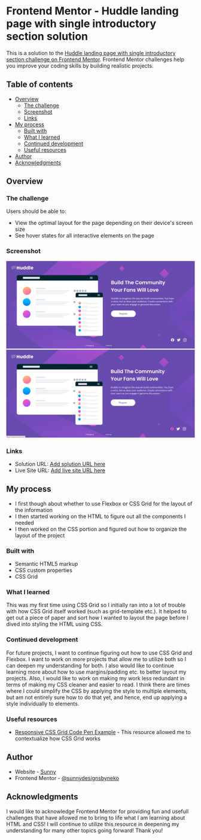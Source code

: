 # Frontend Mentor - Huddle landing page with single introductory section solution

This is a solution to the [Huddle landing page with single introductory section challenge on Frontend Mentor](https://www.frontendmentor.io/challenges/huddle-landing-page-with-a-single-introductory-section-B_2Wvxgi0). Frontend Mentor challenges help you improve your coding skills by building realistic projects. 

## Table of contents

- [Overview](#overview)
  - [The challenge](#the-challenge)
  - [Screenshot](#screenshot)
  - [Links](#links)
- [My process](#my-process)
  - [Built with](#built-with)
  - [What I learned](#what-i-learned)
  - [Continued development](#continued-development)
  - [Useful resources](#useful-resources)
- [Author](#author)
- [Acknowledgments](#acknowledgments)

## Overview

### The challenge

Users should be able to:

- View the optimal layout for the page depending on their device's screen size
- See hover states for all interactive elements on the page

### Screenshot

![](screenshot/desktop-view.png)
![](screenshot/desktop-active-state.png)


### Links

- Solution URL: [Add solution URL here](https://your-solution-url.com)
- Live Site URL: [Add live site URL here](https://your-live-site-url.com)

## My process
 - I first though about whether to use Flexbox or CSS Grid for the layout of the information
 - I then started working on the HTML to figure out all the components I needed
 - I then worked on the CSS portion and figured out how to organize the layout of the project

### Built with

- Semantic HTML5 markup
- CSS custom properties
- CSS Grid

### What I learned

This was my first time using CSS Grid so I initially ran into a lot of trouble with how CSS Grid itself worked (such as grid-template etc.). It helped to get out a piece of paper and sort how I wanted to layout the page before I dived into styling the HTML using CSS. 

### Continued development

For future projects, I want to continue figuring out how to use CSS Grid and Flexbox. I want to work on more projects that allow me to utilize both so I can deepen my understanding for both. I also would like to continue learning more about how to use margins/padding etc. to better layout my projects. Also, I would like to work on making my work less redundant in terms of making my CSS cleaner and easier to read. I think there are times where I could simplify the CSS by applying the style to multiple elements, but am not entirely sure how to do that yet, and hence, end up applying a style individually to elements. 

### Useful resources

- [Responsive CSS Grid Code Pen Example](https://codepen.io/angeladelise/pen/YzXLdyq) - This resource allowed me to contextualize how CSS Grid works

## Author

- Website - [Sunny](https://github.com/sunnydesignsbyneko)
- Frontend Mentor - [@sunnydesignsbyneko](https://www.frontendmentor.io/profile/sunnydesignsbyneko)

## Acknowledgments

I would like to acknowledge Frontend Mentor for providing fun and usefull challenges that have allowed me to bring to life what I am learning about HTML and CSS! I will continue to utilize this resource in deepening my understanding for many other topics going forward! Thank you!